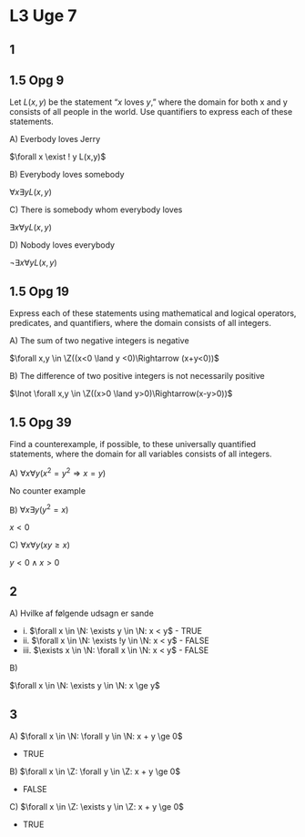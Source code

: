 # L3 Uge 7

## 1

## 1.5 Opg 9

Let $L(x, y)$ be the statement “$x$ loves $y$,” where the domain
for both x and y consists of all people in the world. Use
quantifiers to express each of these statements.

A) Everbody loves Jerry

$\forall x \exist ! y L(x,y)$

B) Everybody loves somebody

$\forall x \exists y L(x,y)$

C) There is somebody whom everybody loves

$\exists x \forall y L(x,y)$

D) Nobody loves everybody

$\lnot \exists x \forall y L(x,y)$

## 1.5 Opg 19

Express each of these statements using mathematical and
logical operators, predicates, and quantifiers, where the
domain consists of all integers.

A) The sum of two negative integers is negative

$\forall x,y \in \Z((x<0 \land y <0)\Rightarrow (x+y<0))$

B) The difference of two positive integers is not necessarily positive

$\lnot \forall x,y \in \Z((x>0 \land y>0)\Rightarrow(x-y>0))$

## 1.5 Opg 39

Find a counterexample, if possible, to these universally
quantified statements, where the domain for all variables
consists of all integers.

A) $\forall x \forall y (x^2 = y^2 \Rightarrow x = y)$

No counter example

B) $\forall x \exists y (y^2 = x)$

$x < 0$

C) $\forall x \forall y (xy \ge x)$

$y < 0 \land x > 0$

## 2

A) Hvilke af følgende udsagn er sande

- i.    $\forall x \in \N: \exists y \in \N: x < y$ - TRUE
- ii.   $\forall x \in \N: \exists !y \in \N: x < y$ - FALSE
- iii.  $\exists x \in \N: \forall x \in \N: x < y$ - FALSE

B)

$\forall x \in \N: \exists y \in \N: x \ge y$

## 3

A) $\forall x \in \N: \forall y \in \N: x + y \ge 0$

- TRUE

B) $\forall x \in \Z: \forall y \in \Z: x + y \ge 0$

- FALSE

C) $\forall x \in \Z: \exists y \in \Z: x + y \ge 0$

- TRUE
